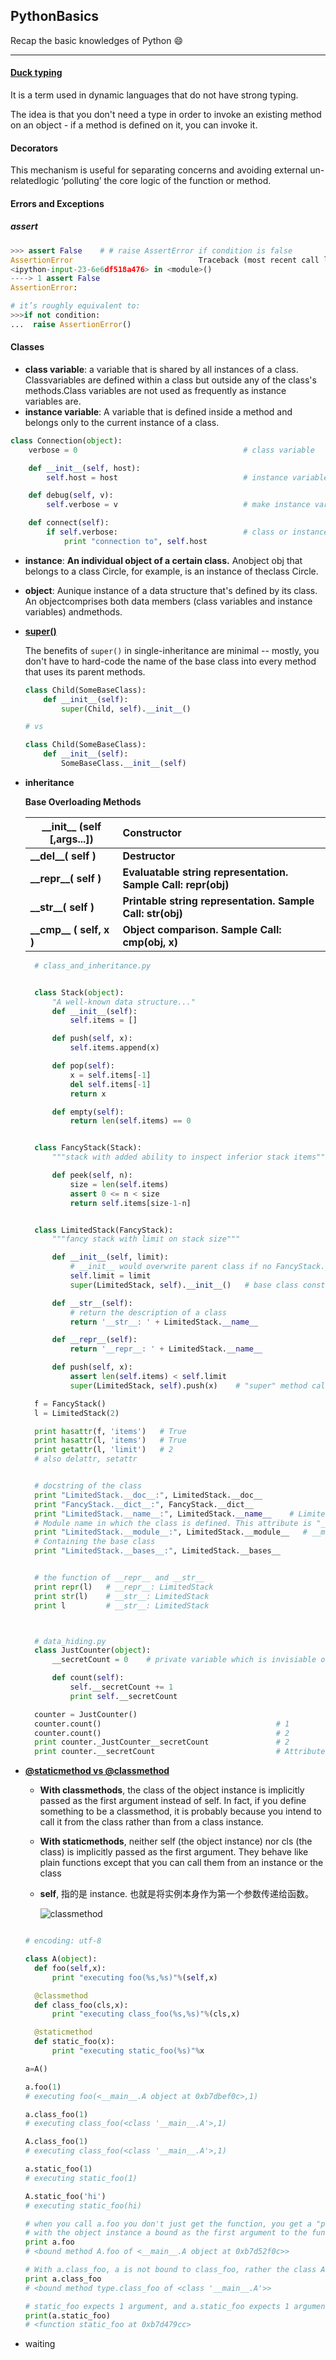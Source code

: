 ## PythonBasics

​Recap the basic knowledges of Python :smile:

---

#### [Duck typing](http://stackoverflow.com/questions/4205130/what-is-duck-typing)

It is a term used in dynamic languages that do not have strong typing.

The idea is that you don't need a type in order to invoke an existing method on an object - if a method is defined on it, you can invoke it.



#### Decorators

This mechanism is useful for separating concerns and avoiding external un-relatedlogic ‘polluting’ the core logic of the function or method.     



#### Errors and Exceptions

##### assert

``` python
>>> assert False    # # raise AssertError if condition is false
AssertionError                            Traceback (most recent call last)
<ipython-input-23-6e6df518a476> in <module>()
----> 1 assert False
AssertionError:

# it’s roughly equivalent to:
>>>if not condition:
...  raise AssertionError()
```



#### Classes

* **class variable**: a variable that is shared by all instances of a class. Classvariables are defined within a class but outside any of the class's methods.Class variables are not used as frequently as instance variables are.
* **instance variable**: A variable that is defined inside a method and belongs only to the current instance of a class.

``` python
class Connection(object):
    verbose = 0                                     # class variable

    def __init__(self, host):
        self.host = host                            # instance variable

    def debug(self, v):
        self.verbose = v                            # make instance variable

    def connect(self):
        if self.verbose:                            # class or instance variable?
            print "connection to", self.host
```

* **instance**: **An individual object of a certain class.** Anobject obj that belongs to a class Circle, for example, is an instance of theclass Circle.
* **object**: Aunique instance of a data structure that's defined by its class. An objectcomprises both data members (class variables and instance variables) andmethods.


* **[super()](http://stackoverflow.com/questions/222877/how-to-use-super-in-python)**
  
  The benefits of `super()` in single-inheritance are minimal -- mostly, you don't have to hard-code the name of the base class into every method that uses its parent methods.
  
  ``` python
  class Child(SomeBaseClass):
      def __init__(self):
          super(Child, self).__init__()
  
  # vs
  
  class Child(SomeBaseClass):
      def __init__(self):
          SomeBaseClass.__init__(self)
  ```


* **inheritance**
  
  **Base Overloading Methods**
  
  | \_\_init__ (self [,args...]) | Constructor                              |
  | ---------------------------- | :--------------------------------------- |
  | **\_\_del__( self )**        | **Destructor**                           |
  | **\_\_repr__( self )**       | **Evaluatable string representation. Sample Call: repr(obj)** |
  | **\_\_str__( self )**        | **Printable string representation. Sample Call: str(obj)** |
  | **\_\_cmp__ ( self, x )**    | **Object comparison. Sample Call: cmp(obj, x)** |

  ``` python
    # class_and_inheritance.py


    class Stack(object):
        "A well-known data structure..."
        def __init__(self):
            self.items = []

        def push(self, x):
            self.items.append(x)

        def pop(self):
            x = self.items[-1]
            del self.items[-1]
            return x

        def empty(self):
            return len(self.items) == 0


    class FancyStack(Stack): 
        """stack with added ability to inspect inferior stack items"""

        def peek(self, n):
            size = len(self.items)
            assert 0 <= n < size
            return self.items[size-1-n]


    class LimitedStack(FancyStack):  
        """fancy stack with limit on stack size"""

        def __init__(self, limit):
            # __init__ would overwrite parent class if no FancyStack.__init__(self)
            self.limit = limit
            super(LimitedStack, self).__init__()   # base class constructor

        def __str__(self):
            # return the description of a class
            return '__str__: ' + LimitedStack.__name__

        def __repr__(self):
            return '__repr__: ' + LimitedStack.__name__

        def push(self, x):
            assert len(self.items) < self.limit
            super(LimitedStack, self).push(x)    # "super" method call

    f = FancyStack()
    l = LimitedStack(2)

    print hasattr(f, 'items')   # True   
    print hasattr(l, 'items')   # True
    print getattr(l, 'limit')   # 2
    # also delattr, setattr


    # docstring of the class
    print "LimitedStack.__doc__:", LimitedStack.__doc__     
    print "FancyStack.__dict__:", FancyStack.__dict__
    print "LimitedStack.__name__:", LimitedStack.__name__    # LimitedStack
    # Module name in which the class is defined. This attribute is "__main__" in interactive mode.
    print "LimitedStack.__module__:", LimitedStack.__module__   # __main__
    # Containing the base class
    print "LimitedStack.__bases__:", LimitedStack.__bases__


    # the function of __repr__ and __str__
    print repr(l)   # __repr__: LimitedStack
    print str(l)    # __str__: LimitedStack
    print l         # __str__: LimitedStack



    # data_hiding.py
    class JustCounter(object):
        __secretCount = 0    # private variable which is invisiable outside the class

        def count(self):
            self.__secretCount += 1
            print self.__secretCount

    counter = JustCounter()
    counter.count()                                       # 1
    counter.count()                                       # 2
    print counter._JustCounter__secretCount               # 2
    print counter.__secretCount                           # AttributeError
  ```

* [**@staticmethod vs @classmethod**](http://stackoverflow.com/questions/136097/what-is-the-difference-between-staticmethod-and-classmethod-in-python)
  * **With classmethods**, the class of the object instance is implicitly passed as the first argument instead of self. In fact, if you define something to be a classmethod, it is probably because you intend to call it from the class rather than from a class instance.
  * **With staticmethods**, neither self (the object instance) nor  cls (the class) is implicitly passed as the first argument. They behave like plain functions except that you can call them from an instance or the class
  * **self**, 指的是 instance. 也就是将实例本身作为第一个参数传递给函数。

    ![classmethod](https://github.com/shirleyChou/PythonTricks/blob/master/Res/trans-classmethod-staticmethod-1.png?raw=true)


  ``` python
  
  # encoding: utf-8

  class A(object):
    def foo(self,x):
        print "executing foo(%s,%s)"%(self,x)

    @classmethod
    def class_foo(cls,x):
        print "executing class_foo(%s,%s)"%(cls,x)

    @staticmethod
    def static_foo(x):
        print "executing static_foo(%s)"%x    

  a=A()
  
  a.foo(1)
  # executing foo(<__main__.A object at 0xb7dbef0c>,1)
  
  a.class_foo(1)
  # executing class_foo(<class '__main__.A'>,1)
  
  A.class_foo(1)
  # executing class_foo(<class '__main__.A'>,1)
  
  a.static_foo(1)
  # executing static_foo(1)

  A.static_foo('hi')
  # executing static_foo(hi)
  
  # when you call a.foo you don't just get the function, you get a "partially applied" version of the function 
  # with the object instance a bound as the first argument to the function. 
  print a.foo
  # <bound method A.foo of <__main__.A object at 0xb7d52f0c>>
  
  # With a.class_foo, a is not bound to class_foo, rather the class A is bound to class_foo
  print a.class_foo
  # <bound method type.class_foo of <class '__main__.A'>>
  
  # static_foo expects 1 argument, and a.static_foo expects 1 argument too.
  print(a.static_foo)
  # <function static_foo at 0xb7d479cc>
  ```
  
* waiting
